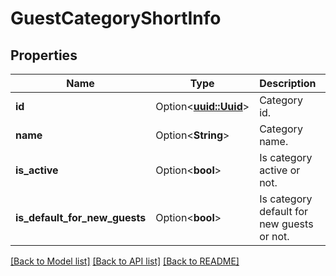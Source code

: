 # GuestCategoryShortInfo

## Properties

Name | Type | Description | Notes
------------ | ------------- | ------------- | -------------
**id** | Option<[**uuid::Uuid**](uuid::Uuid.md)> | Category id. | [optional]
**name** | Option<**String**> | Category name. | [optional]
**is_active** | Option<**bool**> | Is category active or not. | [optional]
**is_default_for_new_guests** | Option<**bool**> | Is category default for new guests or not. | [optional]

[[Back to Model list]](../README.md#documentation-for-models) [[Back to API list]](../README.md#documentation-for-api-endpoints) [[Back to README]](../README.md)


